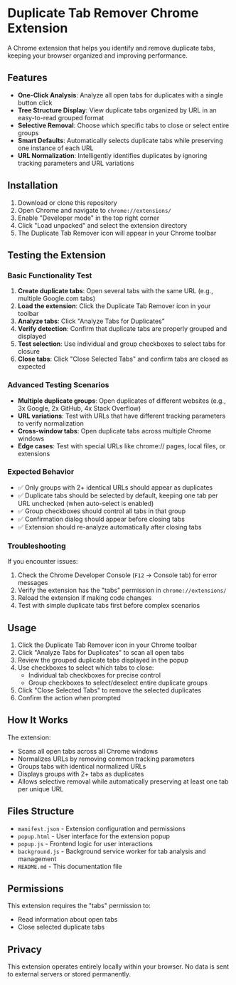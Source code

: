 # Duplicate Tab Remover Chrome Extension

A Chrome extension that helps you identify and remove duplicate tabs, keeping your browser organized and improving performance.

## Features

- **One-Click Analysis**: Analyze all open tabs for duplicates with a single button click
- **Tree Structure Display**: View duplicate tabs organized by URL in an easy-to-read grouped format
- **Selective Removal**: Choose which specific tabs to close or select entire groups
- **Smart Defaults**: Automatically selects duplicate tabs while preserving one instance of each URL
- **URL Normalization**: Intelligently identifies duplicates by ignoring tracking parameters and URL variations

## Installation

1. Download or clone this repository
2. Open Chrome and navigate to `chrome://extensions/`
3. Enable "Developer mode" in the top right corner
4. Click "Load unpacked" and select the extension directory
5. The Duplicate Tab Remover icon will appear in your Chrome toolbar

## Testing the Extension

### Basic Functionality Test
1. **Create duplicate tabs**: Open several tabs with the same URL (e.g., multiple Google.com tabs)
2. **Load the extension**: Click the Duplicate Tab Remover icon in your toolbar
3. **Analyze tabs**: Click "Analyze Tabs for Duplicates"
4. **Verify detection**: Confirm that duplicate tabs are properly grouped and displayed
5. **Test selection**: Use individual and group checkboxes to select tabs for closure
6. **Close tabs**: Click "Close Selected Tabs" and confirm tabs are closed as expected

### Advanced Testing Scenarios
- **Multiple duplicate groups**: Open duplicates of different websites (e.g., 3x Google, 2x GitHub, 4x Stack Overflow)
- **URL variations**: Test with URLs that have different tracking parameters to verify normalization
- **Cross-window tabs**: Open duplicate tabs across multiple Chrome windows
- **Edge cases**: Test with special URLs like chrome:// pages, local files, or extensions

### Expected Behavior
- ✅ Only groups with 2+ identical URLs should appear as duplicates
- ✅ Duplicate tabs should be selected by default, keeping one tab per URL unchecked (when auto-select is enabled)
- ✅ Group checkboxes should control all tabs in that group
- ✅ Confirmation dialog should appear before closing tabs
- ✅ Extension should re-analyze automatically after closing tabs

### Troubleshooting
If you encounter issues:
1. Check the Chrome Developer Console (`F12` → Console tab) for error messages
2. Verify the extension has the "tabs" permission in `chrome://extensions/`
3. Reload the extension if making code changes
4. Test with simple duplicate tabs first before complex scenarios

## Usage

1. Click the Duplicate Tab Remover icon in your Chrome toolbar
2. Click "Analyze Tabs for Duplicates" to scan all open tabs
3. Review the grouped duplicate tabs displayed in the popup
4. Use checkboxes to select which tabs to close:
   - Individual tab checkboxes for precise control
   - Group checkboxes to select/deselect entire duplicate groups
5. Click "Close Selected Tabs" to remove the selected duplicates
6. Confirm the action when prompted

## How It Works

The extension:
- Scans all open tabs across all Chrome windows
- Normalizes URLs by removing common tracking parameters
- Groups tabs with identical normalized URLs
- Displays groups with 2+ tabs as duplicates
- Allows selective removal while automatically preserving at least one tab per unique URL

## Files Structure

- `manifest.json` - Extension configuration and permissions
- `popup.html` - User interface for the extension popup
- `popup.js` - Frontend logic for user interactions
- `background.js` - Background service worker for tab analysis and management
- `README.md` - This documentation file

## Permissions

This extension requires the "tabs" permission to:
- Read information about open tabs
- Close selected duplicate tabs

## Privacy

This extension operates entirely locally within your browser. No data is sent to external servers or stored permanently.